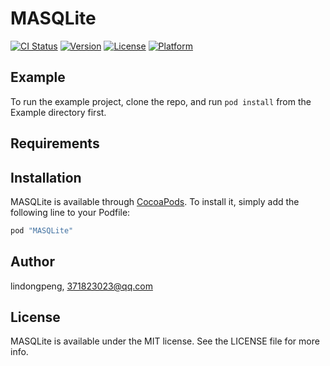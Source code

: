 # MASQLite

[![CI Status](http://img.shields.io/travis/lindongpeng/MASQLite.svg?style=flat)](https://travis-ci.org/lindongpeng/MASQLite)
[![Version](https://img.shields.io/cocoapods/v/MASQLite.svg?style=flat)](http://cocoapods.org/pods/MASQLite)
[![License](https://img.shields.io/cocoapods/l/MASQLite.svg?style=flat)](http://cocoapods.org/pods/MASQLite)
[![Platform](https://img.shields.io/cocoapods/p/MASQLite.svg?style=flat)](http://cocoapods.org/pods/MASQLite)

## Example

To run the example project, clone the repo, and run `pod install` from the Example directory first.

## Requirements

## Installation

MASQLite is available through [CocoaPods](http://cocoapods.org). To install
it, simply add the following line to your Podfile:

```ruby
pod "MASQLite"
```

## Author

lindongpeng, 371823023@qq.com

## License

MASQLite is available under the MIT license. See the LICENSE file for more info.
